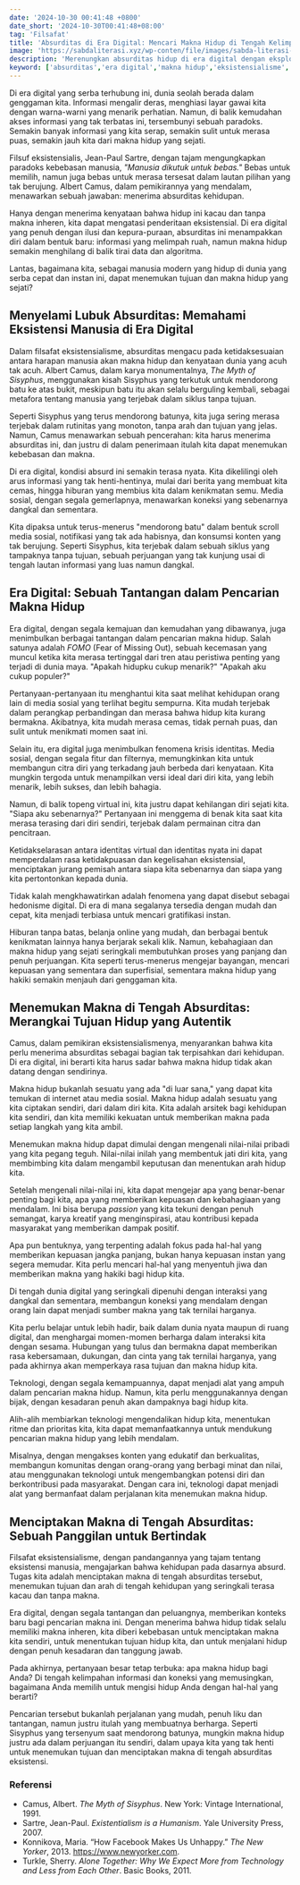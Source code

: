 ```yaml
---
date: '2024-10-30 00:41:48 +0800'
date_short: '2024-10-30T00:41:48+08:00'
tag: 'Filsafat'
title: 'Absurditas di Era Digital: Mencari Makna Hidup di Tengah Kelimpahan Informasi'
image: 'https://sabdaliterasi.xyz/wp-conten/file/images/sabda-literasi-absurditas-di-era-digital-mencari-makna-hidup-di-tengah-kelimpahan-informasi.jpg'
description: 'Merenungkan absurditas hidup di era digital dengan eksplorasi eksistensialisme, dampak FOMO, dan krisis identitas di tengah kelimpahan informasi dan teknologi.'
keyword: ['absurditas','era digital','makna hidup','eksistensialisme','albert camus']
---
```

<p>Di era digital yang serba terhubung ini, dunia seolah berada dalam genggaman kita. Informasi mengalir deras, menghiasi layar gawai kita dengan warna-warni yang menarik perhatian. Namun, di balik kemudahan akses informasi yang tak terbatas ini, tersembunyi sebuah paradoks. Semakin banyak informasi yang kita serap, semakin sulit untuk merasa puas, semakin jauh kita dari makna hidup yang sejati.&nbsp;</p><p>Filsuf eksistensialis, Jean-Paul Sartre, dengan tajam mengungkapkan paradoks kebebasan manusia, <em>"Manusia dikutuk untuk bebas."</em> Bebas untuk memilih, namun juga bebas untuk merasa tersesat dalam lautan pilihan yang tak berujung. Albert Camus, dalam pemikirannya yang mendalam, menawarkan sebuah jawaban: menerima absurditas kehidupan.&nbsp;</p><p>Hanya dengan menerima kenyataan bahwa hidup ini kacau dan tanpa makna inheren, kita dapat mengatasi penderitaan eksistensial. Di era digital yang penuh dengan ilusi dan kepura-puraan, absurditas ini menampakkan diri dalam bentuk baru: informasi yang melimpah ruah, namun makna hidup semakin menghilang di balik tirai data dan algoritma.&nbsp;</p><p>Lantas, bagaimana kita, sebagai manusia modern yang hidup di dunia yang serba cepat dan instan ini, dapat menemukan tujuan dan makna hidup yang sejati?</p><h2>Menyelami Lubuk Absurditas: Memahami Eksistensi Manusia di Era Digital</h2><p>Dalam filsafat eksistensialisme, absurditas mengacu pada ketidaksesuaian antara harapan manusia akan makna hidup dan kenyataan dunia yang acuh tak acuh. Albert Camus, dalam karya monumentalnya, <em>The Myth of Sisyphus</em>, menggunakan kisah Sisyphus yang terkutuk untuk mendorong batu ke atas bukit, meskipun batu itu akan selalu berguling kembali, sebagai metafora tentang manusia yang terjebak dalam siklus tanpa tujuan.&nbsp;</p><p>Seperti Sisyphus yang terus mendorong batunya, kita juga sering merasa terjebak dalam rutinitas yang monoton, tanpa arah dan tujuan yang jelas. Namun, Camus menawarkan sebuah pencerahan: kita harus menerima absurditas ini, dan justru di dalam penerimaan itulah kita dapat menemukan kebebasan dan makna.</p><p>Di era digital, kondisi absurd ini semakin terasa nyata. Kita dikelilingi oleh arus informasi yang tak henti-hentinya, mulai dari berita yang membuat kita cemas, hingga hiburan yang membius kita dalam kenikmatan semu. Media sosial, dengan segala gemerlapnya, menawarkan koneksi yang sebenarnya dangkal dan sementara.&nbsp;</p><p>Kita dipaksa untuk terus-menerus "mendorong batu" dalam bentuk scroll media sosial, notifikasi yang tak ada habisnya, dan konsumsi konten yang tak berujung. Seperti Sisyphus, kita terjebak dalam sebuah siklus yang tampaknya tanpa tujuan, sebuah perjuangan yang tak kunjung usai di tengah lautan informasi yang luas namun dangkal.</p><h2>Era Digital: Sebuah Tantangan dalam Pencarian Makna Hidup</h2><p>Era digital, dengan segala kemajuan dan kemudahan yang dibawanya, juga menimbulkan berbagai tantangan dalam pencarian makna hidup. Salah satunya adalah <em>FOMO</em> (Fear of Missing Out), sebuah kecemasan yang muncul ketika kita merasa tertinggal dari tren atau peristiwa penting yang terjadi di dunia maya. "Apakah hidupku cukup menarik?" "Apakah aku cukup populer?"&nbsp;</p><p>Pertanyaan-pertanyaan itu menghantui kita saat melihat kehidupan orang lain di media sosial yang terlihat begitu sempurna. Kita mudah terjebak dalam perangkap perbandingan dan merasa bahwa hidup kita kurang bermakna. Akibatnya, kita mudah merasa cemas, tidak pernah puas, dan sulit untuk menikmati momen saat ini.</p><p>Selain itu, era digital juga menimbulkan fenomena krisis identitas. Media sosial, dengan segala fitur dan filternya, memungkinkan kita untuk membangun citra diri yang terkadang jauh berbeda dari kenyataan. Kita mungkin tergoda untuk menampilkan versi ideal dari diri kita, yang lebih menarik, lebih sukses, dan lebih bahagia.&nbsp;</p><p>Namun, di balik topeng virtual ini, kita justru dapat kehilangan diri sejati kita. "Siapa aku sebenarnya?" Pertanyaan ini menggema di benak kita saat kita merasa terasing dari diri sendiri, terjebak dalam permainan citra dan pencitraan.&nbsp;</p><p>Ketidakselarasan antara identitas virtual dan identitas nyata ini dapat memperdalam rasa ketidakpuasan dan kegelisahan eksistensial, menciptakan jurang pemisah antara siapa kita sebenarnya dan siapa yang kita pertontonkan kepada dunia.</p><p>Tidak kalah mengkhawatirkan adalah fenomena yang dapat disebut sebagai hedonisme digital. Di era di mana segalanya tersedia dengan mudah dan cepat, kita menjadi terbiasa untuk mencari gratifikasi instan.&nbsp;</p><p>Hiburan tanpa batas, belanja online yang mudah, dan berbagai bentuk kenikmatan lainnya hanya berjarak sekali klik. Namun, kebahagiaan dan makna hidup yang sejati seringkali membutuhkan proses yang panjang dan penuh perjuangan. Kita seperti terus-menerus mengejar bayangan, mencari kepuasan yang sementara dan superfisial, sementara makna hidup yang hakiki semakin menjauh dari genggaman kita.</p><h2>Menemukan Makna di Tengah Absurditas: Merangkai Tujuan Hidup yang Autentik</h2><p>Camus, dalam pemikiran eksistensialismenya, menyarankan bahwa kita perlu menerima absurditas sebagai bagian tak terpisahkan dari kehidupan. Di era digital, ini berarti kita harus sadar bahwa makna hidup tidak akan datang dengan sendirinya.&nbsp;</p><p>Makna hidup bukanlah sesuatu yang ada "di luar sana," yang dapat kita temukan di internet atau media sosial. Makna hidup adalah sesuatu yang kita ciptakan sendiri, dari dalam diri kita. Kita adalah arsitek bagi kehidupan kita sendiri, dan kita memiliki kekuatan untuk memberikan makna pada setiap langkah yang kita ambil.</p><p>Menemukan makna hidup dapat dimulai dengan mengenali nilai-nilai pribadi yang kita pegang teguh. Nilai-nilai inilah yang membentuk jati diri kita, yang membimbing kita dalam mengambil keputusan dan menentukan arah hidup kita.&nbsp;</p><p>Setelah mengenali nilai-nilai ini, kita dapat mengejar apa yang benar-benar penting bagi kita, apa yang memberikan kepuasan dan kebahagiaan yang mendalam. Ini bisa berupa <em>passion</em> yang kita tekuni dengan penuh semangat, karya kreatif yang menginspirasi, atau kontribusi kepada masyarakat yang memberikan dampak positif.&nbsp;</p><p>Apa pun bentuknya, yang terpenting adalah fokus pada hal-hal yang memberikan kepuasan jangka panjang, bukan hanya kepuasan instan yang segera memudar. Kita perlu mencari hal-hal yang menyentuh jiwa dan memberikan makna yang hakiki bagi hidup kita.</p><p>Di tengah dunia digital yang seringkali dipenuhi dengan interaksi yang dangkal dan sementara, membangun koneksi yang mendalam dengan orang lain dapat menjadi sumber makna yang tak ternilai harganya.&nbsp;</p><p>Kita perlu belajar untuk lebih hadir, baik dalam dunia nyata maupun di ruang digital, dan menghargai momen-momen berharga dalam interaksi kita dengan sesama. Hubungan yang tulus dan bermakna dapat memberikan rasa kebersamaan, dukungan, dan cinta yang tak ternilai harganya, yang pada akhirnya akan memperkaya rasa tujuan dan makna hidup kita.</p><p>Teknologi, dengan segala kemampuannya, dapat menjadi alat yang ampuh dalam pencarian makna hidup. Namun, kita perlu menggunakannya dengan bijak, dengan kesadaran penuh akan dampaknya bagi hidup kita.&nbsp;</p><p>Alih-alih membiarkan teknologi mengendalikan hidup kita, menentukan ritme dan prioritas kita, kita dapat memanfaatkannya untuk mendukung pencarian makna hidup yang lebih mendalam.&nbsp;</p><p>Misalnya, dengan mengakses konten yang edukatif dan berkualitas, membangun komunitas dengan orang-orang yang berbagi minat dan nilai, atau menggunakan teknologi untuk mengembangkan potensi diri dan berkontribusi pada masyarakat. Dengan cara ini, teknologi dapat menjadi alat yang bermanfaat dalam perjalanan kita menemukan makna hidup.</p><h2>Menciptakan Makna di Tengah Absurditas: Sebuah Panggilan untuk Bertindak</h2><p>Filsafat eksistensialisme, dengan pandangannya yang tajam tentang eksistensi manusia, mengajarkan bahwa kehidupan pada dasarnya absurd. Tugas kita adalah menciptakan makna di tengah absurditas tersebut, menemukan tujuan dan arah di tengah kehidupan yang seringkali terasa kacau dan tanpa makna.&nbsp;</p><p>Era digital, dengan segala tantangan dan peluangnya, memberikan konteks baru bagi pencarian makna ini. Dengan menerima bahwa hidup tidak selalu memiliki makna inheren, kita diberi kebebasan untuk menciptakan makna kita sendiri, untuk menentukan tujuan hidup kita, dan untuk menjalani hidup dengan penuh kesadaran dan tanggung jawab.</p><p>Pada akhirnya, pertanyaan besar tetap terbuka: apa makna hidup bagi Anda? Di tengah kelimpahan informasi dan koneksi yang memusingkan, bagaimana Anda memilih untuk mengisi hidup Anda dengan hal-hal yang berarti?&nbsp;</p><p>Pencarian tersebut bukanlah perjalanan yang mudah, penuh liku dan tantangan, namun justru itulah yang membuatnya berharga. Seperti Sisyphus yang tersenyum saat mendorong batunya, mungkin makna hidup justru ada dalam perjuangan itu sendiri, dalam upaya kita yang tak henti untuk menemukan tujuan dan menciptakan makna di tengah absurditas eksistensi.</p><h3>Referensi</h3><ul><li>Camus, Albert. <em>The Myth of Sisyphus</em>. New York: Vintage International, 1991.</li><li>Sartre, Jean-Paul. <em>Existentialism is a Humanism</em>. Yale University Press, 2007.</li><li>Konnikova, Maria. “How Facebook Makes Us Unhappy.” <em>The New Yorker</em>, 2013. <a href="https://www.newyorker.com" target="_blank" rel="nofollow noopener noreferrer">https://www.newyorker.com</a>.</li><li>Turkle, Sherry. <em>Alone Together: Why We Expect More from Technology and Less from Each Other</em>. Basic Books, 2011.</li></ul>